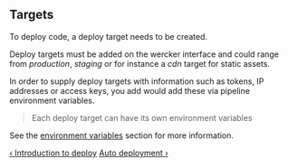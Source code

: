 ## Targets

To deploy code, a deploy target needs to be created.

Deploy targets must be added on the wercker interface and could range
from *production*, *staging* or for instance a *cdn* target for static
assets.

In order to supply deploy targets with information such as tokens, IP
addresses or access keys, you add would add these via pipeline
environment variables.

> Each deploy target can have its own environment variables

See the [environment variables](/learn/pipelines/03_using-env-vars.html) section
for more information.

[&lsaquo; Introduction to deploy](/learn/deploy/01_introduction.html "nav previous deploy")
[Auto deployment &rsaquo;](/learn/deploy/03_auto-deployment.html "nav next deploy")
